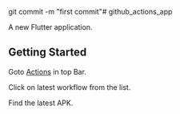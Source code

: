 git commit -m "first commit"# github_actions_app

A new Flutter application.

## Getting Started

Goto [Actions](https://github.com/kapilmhr/flutter_github_actions/actions) in top Bar.

Click on latest workflow from the list.

Find the latest APK.
